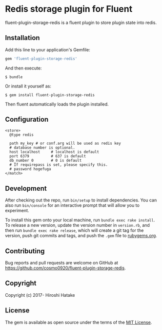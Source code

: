 # Redis storage plugin for Fluent

fluent-plugin-storage-redis is a fluent plugin to store plugin state into redis.

## Installation

Add this line to your application's Gemfile:

```ruby
gem 'fluent-plugin-storage-redis'
```

And then execute:

    $ bundle

Or install it yourself as:

    $ gem install fluent-plugin-storage-redis

Then fluent automatically loads the plugin installed.

## Configuration

    <store>
      @type redis

      path my_key # or conf.arg will be used as redis key
      # database number is optional.
      host localhost     # localhost is default
      port 6379          # 637 is default
      db_number 0        # 0 is default
      # If requirepass is set, please specify this.
      # password hogefuga
    </match>

## Development

After checking out the repo, run `bin/setup` to install dependencies. You can also run `bin/console` for an interactive prompt that will allow you to experiment.

To install this gem onto your local machine, run `bundle exec rake install`. To release a new version, update the version number in `version.rb`, and then run `bundle exec rake release`, which will create a git tag for the version, push git commits and tags, and push the `.gem` file to [rubygems.org](https://rubygems.org).

## Contributing

Bug reports and pull requests are welcome on GitHub at https://github.com/cosmo0920/fluent-plugin-storage-redis.

## Copyright

Copyright (c) 2017- Hiroshi Hatake

## License

The gem is available as open source under the terms of the [MIT License](http://opensource.org/licenses/MIT).
